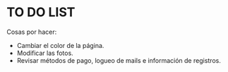 # TO DO LIST

Cosas por hacer:
- Cambiar el color de la página.
- Modificar las fotos.
- Revisar métodos de pago, logueo de mails e información de registros.